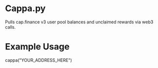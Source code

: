 # Cappa.py
Pulls cap.finance v3 user pool balances and unclaimed rewards via web3 calls. 

# Example Usage
cappa("YOUR_ADDRESS_HERE")
